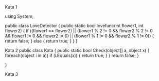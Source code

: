 
Kata 1

using System;

public class LoveDetector
{
    public static bool lovefunc(int flower1, int flower2)
    { 
if ((flower1 == flower2) || (flower1 % 2 != 0 && flower2 % 2 != 0 && flower1 != 0 && flower2 != 0) || (flower1 % 1 != 0 && flower2 % 1 != 0))
{
    return false;
}
else
{
    return true;
}
    }
}


Kata 2
public class Kata
{
  public static bool Check(object[] a, object x)
  {
    foreach(object i in a){
      if (i.Equals(x))
        {
        return true;
      }
      }
    return false;
    }
    
  }

  Kata 3
